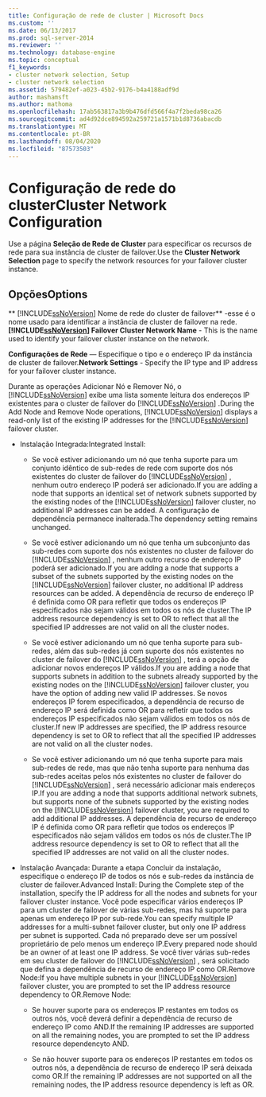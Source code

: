 ```yaml
---
title: Configuração de rede de cluster | Microsoft Docs
ms.custom: ''
ms.date: 06/13/2017
ms.prod: sql-server-2014
ms.reviewer: ''
ms.technology: database-engine
ms.topic: conceptual
f1_keywords:
- cluster network selection, Setup
- cluster network selection
ms.assetid: 579482ef-a023-45b2-9176-b4a4188adf9d
author: mashamsft
ms.author: mathoma
ms.openlocfilehash: 17ab563817a3b9b476dfd566f4a7f2beda98ca26
ms.sourcegitcommit: ad4d92dce894592a259721a1571b1d8736abacdb
ms.translationtype: MT
ms.contentlocale: pt-BR
ms.lasthandoff: 08/04/2020
ms.locfileid: "87573503"
---
```

# <a name="cluster-network-configuration"></a><span data-ttu-id="5a938-102">Configuração de rede do cluster</span><span class="sxs-lookup"><span data-stu-id="5a938-102">Cluster Network Configuration</span></span>
  <span data-ttu-id="5a938-103">Use a página **Seleção de Rede de Cluster** para especificar os recursos de rede para sua instância de cluster de failover.</span><span class="sxs-lookup"><span data-stu-id="5a938-103">Use the **Cluster Network Selection** page to specify the network resources for your failover cluster instance.</span></span>  
  
## <a name="options"></a><span data-ttu-id="5a938-104">Opções</span><span class="sxs-lookup"><span data-stu-id="5a938-104">Options</span></span>  
 <span data-ttu-id="5a938-105">\*\* [!INCLUDE[ssNoVersion](../../includes/ssnoversion-md.md)] Nome de rede do cluster de failover\*\* -esse é o nome usado para identificar a instância de cluster de failover na rede.</span><span class="sxs-lookup"><span data-stu-id="5a938-105">**[!INCLUDE[ssNoVersion](../../includes/ssnoversion-md.md)] Failover Cluster Network Name** - This is the name used to identify your failover cluster instance on the network.</span></span>  
  
 <span data-ttu-id="5a938-106">**Configurações de Rede** — Especifique o tipo e o endereço IP da instância de cluster de failover.</span><span class="sxs-lookup"><span data-stu-id="5a938-106">**Network Settings** - Specify the IP type and IP address for your failover cluster instance.</span></span>  
  
 <span data-ttu-id="5a938-107">Durante as operações Adicionar Nó e Remover Nó, o [!INCLUDE[ssNoVersion](../../includes/ssnoversion-md.md)] exibe uma lista somente leitura dos endereços IP existentes para o cluster de failover do [!INCLUDE[ssNoVersion](../../includes/ssnoversion-md.md)] .</span><span class="sxs-lookup"><span data-stu-id="5a938-107">During the Add Node and Remove Node operations, [!INCLUDE[ssNoVersion](../../includes/ssnoversion-md.md)] displays a read-only list of the existing IP addresses for the [!INCLUDE[ssNoVersion](../../includes/ssnoversion-md.md)] failover cluster.</span></span>  
  
-   <span data-ttu-id="5a938-108">Instalação Integrada:</span><span class="sxs-lookup"><span data-stu-id="5a938-108">Integrated Install:</span></span>  
  
    -   <span data-ttu-id="5a938-109">Se você estiver adicionando um nó que tenha suporte para um conjunto idêntico de sub-redes de rede com suporte dos nós existentes do cluster de failover do [!INCLUDE[ssNoVersion](../../includes/ssnoversion-md.md)] , nenhum outro endereço IP poderá ser adicionado.</span><span class="sxs-lookup"><span data-stu-id="5a938-109">If you are adding a node that supports an identical set of network subnets supported by the existing nodes of the [!INCLUDE[ssNoVersion](../../includes/ssnoversion-md.md)] failover cluster, no additional IP addresses can be added.</span></span> <span data-ttu-id="5a938-110">A configuração de dependência permanece inalterada.</span><span class="sxs-lookup"><span data-stu-id="5a938-110">The dependency setting remains unchanged.</span></span>  
  
    -   <span data-ttu-id="5a938-111">Se você estiver adicionando um nó que tenha um subconjunto das sub-redes com suporte dos nós existentes no cluster de failover do [!INCLUDE[ssNoVersion](../../includes/ssnoversion-md.md)] , nenhum outro recurso de endereço IP poderá ser adicionado.</span><span class="sxs-lookup"><span data-stu-id="5a938-111">If you are adding a node that supports a subset of the subnets supported by the existing nodes on the [!INCLUDE[ssNoVersion](../../includes/ssnoversion-md.md)] failover cluster, no additional IP address resources can be added.</span></span> <span data-ttu-id="5a938-112">A dependência de recurso de endereço IP é definida como OR para refletir que todos os endereços IP especificados não sejam válidos em todos os nós de cluster.</span><span class="sxs-lookup"><span data-stu-id="5a938-112">The IP address resource dependency is set to OR to reflect that all the specified IP addresses are not valid on all the cluster nodes.</span></span>  
  
    -   <span data-ttu-id="5a938-113">Se você estiver adicionando um nó que tenha suporte para sub-redes, além das sub-redes já com suporte dos nós existentes no cluster de failover do [!INCLUDE[ssNoVersion](../../includes/ssnoversion-md.md)] , terá a opção de adicionar novos endereços IP válidos.</span><span class="sxs-lookup"><span data-stu-id="5a938-113">If you are adding a node that supports subnets in addition to the subnets already supported by the existing nodes on the [!INCLUDE[ssNoVersion](../../includes/ssnoversion-md.md)] failover cluster, you have the option of adding new valid IP addresses.</span></span> <span data-ttu-id="5a938-114">Se novos endereços IP forem especificados, a dependência de recurso de endereço IP será definida como OR para refletir que todos os endereços IP especificados não sejam válidos em todos os nós de cluster.</span><span class="sxs-lookup"><span data-stu-id="5a938-114">If new IP addresses are specified, the IP address resource dependency is set to OR to reflect that all the specified IP addresses are not valid on all the cluster nodes.</span></span>  
  
    -   <span data-ttu-id="5a938-115">Se você estiver adicionando um nó que tenha suporte para mais sub-redes de rede, mas que não tenha suporte para nenhuma das sub-redes aceitas pelos nós existentes no cluster de failover do [!INCLUDE[ssNoVersion](../../includes/ssnoversion-md.md)] , será necessário adicionar mais endereços IP.</span><span class="sxs-lookup"><span data-stu-id="5a938-115">If you are adding a node that supports additional network subnets, but supports none of the subnets supported by the existing nodes on the [!INCLUDE[ssNoVersion](../../includes/ssnoversion-md.md)] failover cluster, you are required to add additional IP addresses.</span></span> <span data-ttu-id="5a938-116">A dependência de recurso de endereço IP é definida como OR para refletir que todos os endereços IP especificados não sejam válidos em todos os nós de cluster.</span><span class="sxs-lookup"><span data-stu-id="5a938-116">The IP address resource dependency is set to OR to reflect that all the specified IP addresses are not valid on all the cluster nodes.</span></span>  
  
-   <span data-ttu-id="5a938-117">Instalação Avançada: Durante a etapa Concluir da instalação, especifique o endereço IP de todos os nós e sub-redes da instância de cluster de failover.</span><span class="sxs-lookup"><span data-stu-id="5a938-117">Advanced Install: During the Complete step of the installation, specify the IP address for all the nodes and subnets for your failover cluster instance.</span></span> <span data-ttu-id="5a938-118">Você pode especificar vários endereços IP para um cluster de failover de várias sub-redes, mas há suporte para apenas um endereço IP por sub-rede.</span><span class="sxs-lookup"><span data-stu-id="5a938-118">You can specify multiple IP addresses for a multi-subnet failover cluster, but only one IP address per subnet is supported.</span></span> <span data-ttu-id="5a938-119">Cada nó preparado deve ser um possível proprietário de pelo menos um endereço IP.</span><span class="sxs-lookup"><span data-stu-id="5a938-119">Every prepared node should be an owner of at least one IP address.</span></span> <span data-ttu-id="5a938-120">Se você tiver várias sub-redes em seu cluster de failover do [!INCLUDE[ssNoVersion](../../includes/ssnoversion-md.md)] , será solicitado que defina a dependência de recurso de endereço IP como OR.Remove Node:</span><span class="sxs-lookup"><span data-stu-id="5a938-120">If you have multiple subnets in your [!INCLUDE[ssNoVersion](../../includes/ssnoversion-md.md)] failover cluster, you are prompted to set the IP address resource dependency to OR.Remove Node:</span></span>  
  
    -   <span data-ttu-id="5a938-121">Se houver suporte para os endereços IP restantes em todos os outros nós, você deverá definir a dependência de recurso de endereço IP como AND.</span><span class="sxs-lookup"><span data-stu-id="5a938-121">If the remaining IP addresses are supported on all the remaining nodes, you are prompted to set the IP address resource dependencyto AND.</span></span>  
  
    -   <span data-ttu-id="5a938-122">Se não houver suporte para os endereços IP restantes em todos os outros nós, a dependência de recurso de endereço IP será deixada como OR.</span><span class="sxs-lookup"><span data-stu-id="5a938-122">If the remaining IP addresses are not supported on all the remaining nodes, the IP address resource dependency is left as OR.</span></span>  
  
  
